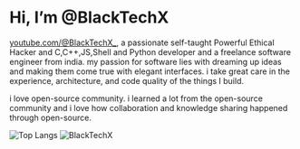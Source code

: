# Hi, I’m @BlackTechX
[youtube.com/@BlackTechX_](https://www.youtube.com/@BlackTechX_), a passionate self-taught Powerful Ethical Hacker and C,C++,JS,Shell and Python developer and a freelance software engineer from india. my passion for software lies with dreaming up ideas and making them come true with elegant interfaces. i take great care in the experience, architecture, and code quality of the things I build.

i love open-source community. i learned a lot from the open-source community and i love how collaboration and knowledge sharing happened through open-source.


![Top Langs](https://github-readme-stats.vercel.app/api/top-langs/?username=BlackTechX011&size_weight=0.7&count_weight=0.7&theme=transparent&show_icons=true) ![BlackTechX](https://github-readme-stats.vercel.app/api?username=BlackTechX011&show_icons=true&theme=transparent)







